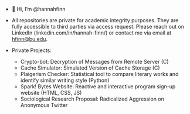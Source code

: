 - 👋 Hi, I’m @hannahfinn
  
- All repositories are private for academic integrity purposes. They are fully accessible to third parties via access request. Please reach out on LinkedIn (linkedin.com/in/hannah-finn/) or contact me via email at hfinn@bu.edu.
- Private Projects:
  - Crypto-bot: Decryption of Messages from Remote Server (C)
  - Cache Simulator: Simulated Version of Cache Storage (C)
  - Plaigerism Checker: Statistical tool to compare literary works and identify similar writing style (Python)
  - Spark! Bytes Website: Reactive and interactive program sign-up website (HTML, CSS, JS)
  - Sociological Research Proposal: Radicalized Aggression on Anonymous Twitter 




<!---
hannahfinn/hannahfinn is a ✨ special ✨ repository because its `README.md` (this file) appears on your GitHub profile.
You can click the Preview link to take a look at your changes.
--->
